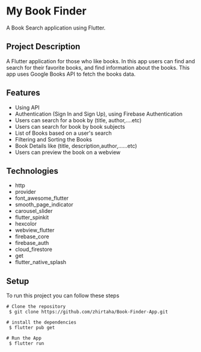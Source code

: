 # My Book Finder

A Book Search application using Flutter.

## Project Description

A Flutter application for those who like books. In this app users can find and search for their favorite books, and find information about the books. This app uses Google Books API to fetch the books data.

## Features

- Using API
- Authentication (Sign In and Sign Up), using Firebase Authentication
- Users can search for a book by (title, author,....etc)
- Users can search for book by book subjects
- List of Books based on a user's search
- Filtering and Sorting the Books
- Book Details like (title, description,author,......etc)
- Users can preview the book on a webview

## Technologies

- http
- provider
- font_awesome_flutter
- smooth_page_indicator
- carousel_slider
- flutter_spinkit
- hexcolor
- webview_flutter
- firebase_core
- firebase_auth
- cloud_firestore
- get
- flutter_native_splash

## Setup

To run this project you can follow these steps

```
# Clone the repository
 $ git clone https://github.com/zhirtaha/Book-Finder-App.git

# install the dependencies
 $ flutter pub get

# Run the App
 $ flutter run

```
